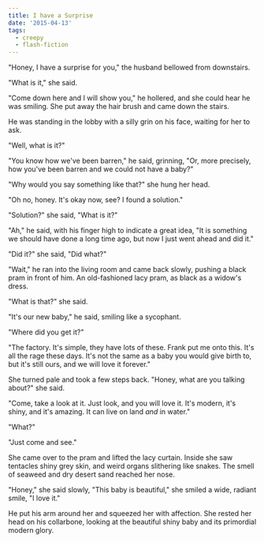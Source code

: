 ```yaml
---
title: I have a Surprise
date: '2015-04-13'
tags:
  - creepy
  - flash-fiction
---
```


"Honey, I have a surprise for you," the husband bellowed from downstairs.

<!-- truncate -->

"What is it," she said.

"Come down here and I will show you," he hollered, and she could hear he was
smiling. She put away the hair brush and came down the stairs.

He was standing in the lobby with a silly grin on his face, waiting for her to
ask.

"Well, what is it?"

"You know how we've been barren," he said, grinning, "Or, more precisely, how
you've been barren and we could not have a baby?"

"Why would you say something like that?" she hung her head.

"Oh no, honey. It's okay now, see? I found a solution."

"Solution?" she said, "What is it?"

"Ah," he said, with his finger high to indicate a great idea, "It is something
we should have done a long time ago, but now I just went ahead and did it."

"Did it?" she said, "Did what?"

"Wait," he ran into the living room and came back slowly, pushing a black pram
in front of him. An old-fashioned lacy pram, as black as a widow's dress.

"What is that?" she said.

"It's our new baby," he said, smiling like a sycophant.

"Where did you get it?"

"The factory. It's simple, they have lots of these. Frank put me onto this. It's
all the rage these days. It's not the same as a baby you would give birth to,
but it's still ours, and we will love it forever."

She turned pale and took a few steps back. "Honey, what are you talking about?"
she said.

"Come, take a look at it. Just look, and you will love it. It's modern, it's
shiny, and it's amazing. It can live on land _and_ in water."

"What?"

"Just come and see."

She came over to the pram and lifted the lacy curtain. Inside she saw tentacles
shiny grey skin, and weird organs slithering like snakes. The smell of seaweed
and dry desert sand reached her nose.

"Honey," she said slowly, "This baby is beautiful," she smiled a wide, radiant
smile, "I love it."

He put his arm around her and squeezed her with affection. She rested her head
on his collarbone, looking at the beautiful shiny baby and its primordial modern
glory.

